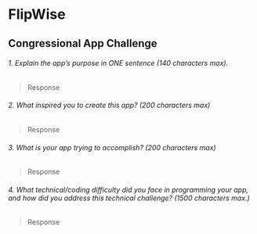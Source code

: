 # FlipWise

## Congressional App Challenge

###### 1. Explain the app’s purpose in ONE sentence (140 characters max).

> Response

###### 2. What inspired you to create this app? (200 characters max)

> Response

###### 3. What is your app trying to accomplish? (200 characters max)

> Response

###### 4. What technical/coding difficulty did you face in programming your app, and how did you address this technical challenge? (1500 characters max.) 

> Response
